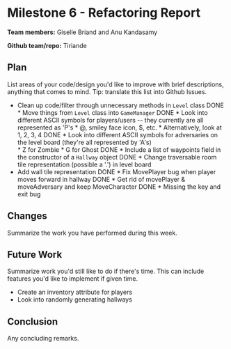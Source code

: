 # Milestone 6 - Refactoring Report

**Team members:**
Giselle Briand and Anu Kandasamy

**Github team/repo:** Tiriande


## Plan

List areas of your code/design you'd like to improve with brief descriptions,
anything that comes to mind. Tip: translate this list into Github Issues.

* Clean up code/filter through unnecessary methods in `Level` class
DONE * Move things from `Level` class into `GameManager`
DONE * Look into different ASCII symbols for players/users -- they currently are all represented as 'P's
      * @, smiley face icon, $, etc.
      * Alternatively, look at 1, 2, 3, 4
DONE * Look into different ASCII symbols for adversaries on the level board (they're all represented by 'A's)  
      * Z for Zombie
      * G for Ghost
DONE * Include a list of waypoints field in the constructor of a `Hallway` object
DONE * Change traversable room tile representation (possible a '.') in level board
* Add wall tile representation
DONE * Fix MovePlayer bug when player moves forward in hallway
DONE * Get rid of movePlayer & moveAdversary and keep MoveCharacter
DONE * Missing the key and exit bug  

## Changes

Summarize the work you have performed during this week.
 

## Future Work

Summarize work you'd still like to do if there's time. This can include features
you'd like to implement if given time.

* Create an inventory attribute for players
* Look into randomly generating hallways


## Conclusion

Any concluding remarks.
